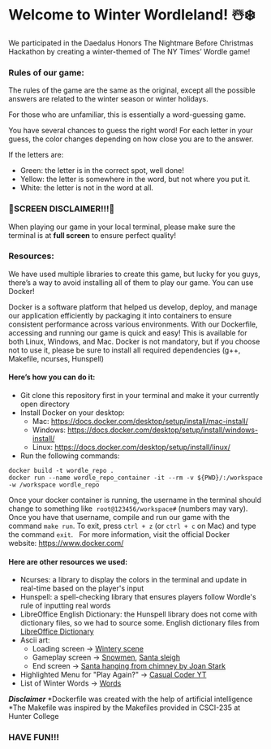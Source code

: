 # Welcome to Winter Wordleland! ☃️❄️

We participated in the Daedalus Honors The Nightmare Before Christmas Hackathon by creating a winter-themed of The NY Times’ Wordle game! 


### Rules of our game:

The rules of the game are the same as the original, except all the possible answers are related to the winter season or winter holidays.

For those who are unfamiliar, this is essentially a word-guessing game.

You have several chances to guess the right word! For each letter in your guess, the color changes depending on how close you are to the answer.

If the letters are:
* Green: the letter is in the correct spot, well done!
* Yellow: the letter is somewhere in the word, but not where you put it.
* White: the letter is not in the word at all.

### 🚨SCREEN DISCLAIMER!!!🚨
When playing our game in your local terminal, please make sure the terminal is at **full screen** to ensure perfect quality!

### Resources:
We have used multiple libraries to create this game, but lucky for you guys, there’s a way to avoid installing all of them to play our game. You can use Docker! 

Docker is a software platform that helped us develop, deploy, and manage our application efficiently by packaging it into containers to ensure consistent performance across various environments. With our Dockerfile, accessing and running our game is quick and easy! This is available for both Linux, Windows, and Mac.
Docker is not mandatory, but if you choose not to use it, please be sure to install all required dependencies (g++, Makefile, ncurses, Hunspell)

#### Here’s how you can do it:
* Git clone this repository first in your terminal and make it your currently open directory
* Install Docker on your desktop:
  *   Mac: https://docs.docker.com/desktop/setup/install/mac-install/
  *   Windows: https://docs.docker.com/desktop/setup/install/windows-install/
  *   Linux: https://docs.docker.com/desktop/setup/install/linux/
* Run the following commands:
```
docker build -t wordle_repo .
docker run --name wordle_repo_container -it --rm -v ${PWD}/:/workspace -w /workspace wordle_repo
```

Once your docker container is running, the username in the terminal should change to something like 
`root@123456/workspace#` (numbers may vary). Once you have that username, compile and run our game with the command `make run`. To exit, press `ctrl + z` (or `ctrl + c` on Mac) and type the command `exit`.   For more information, visit the official Docker website: https://www.docker.com/


#### Here are other resources we used:
* Ncurses: a library to display the colors in the terminal and update in real-time based on the player's input
* Hunspell: a spell-checking library that ensures players follow Wordle's rule of inputting real words
* LibreOffice English Dictionary: the Hunspell library does not come with dictionary files, so we had to source some. English dictionary files from [LibreOffice Dictionary](https://extensions.libreoffice.org/en/extensions/show/english-dictionaries) 
* Ascii art:
  * Loading screen -> [Wintery scene](https://www.asciiart.eu/holiday-and-events/christmas/other)
  * Gameplay screen -> [Snowmen](https://www.asciiart.eu/holiday-and-events/christmas/snowmen), [Santa sleigh](https://saravitaya.tripod.com/_ArtXmas.html#santasleigh)
  * End screen -> [Santa hanging from chimney by Joan Stark](https://www.asciiart.eu/holiday-and-events/christmas/santa-claus)
* Highlighted Menu for "Play Again?" -> [Casual Coder YT](https://www.youtube.com/watch?v=3YiPdibiQHA)
* List of Winter Words -> [Words](https://capitalizemytitle.com/winter-words/)

***Disclaimer***
*Dockerfile was created with the help of artificial intelligence
*The Makefile was inspired by the Makefiles provided in CSCI-235 at Hunter College

### HAVE FUN!!!
